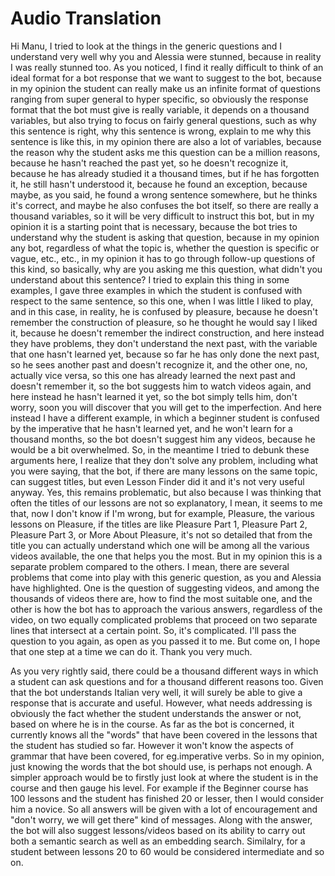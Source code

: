 # Audio Translation

Hi Manu, I tried to look at the things in the generic questions and I understand very well why you and Alessia were stunned, because in reality I was really stunned too. As you noticed, I find it really difficult to think of an ideal format for a bot response that we want to suggest to the bot, because in my opinion the student can really make us an infinite format of questions ranging from super general to hyper specific, so obviously the response format that the bot must give is really variable, it depends on a thousand variables, but also trying to focus on fairly general questions, such as why this sentence is right, why this sentence is wrong, explain to me why this sentence is like this, in my opinion there are also a lot of variables, because the reason why the student asks me this question can be a million reasons, because he hasn't reached the past yet, so he doesn't recognize it, because he has already studied it a thousand times, but if he has forgotten it, he still hasn't understood it, because he found an exception, because maybe, as you said, he found a wrong sentence somewhere, but he thinks it's correct, and maybe he also confuses the bot itself, so there are really a thousand variables, so it will be very difficult to instruct this bot, but in my opinion it is a starting point that is necessary, because the bot tries to understand why the student is asking that question, because in my opinion any bot, regardless of what the topic is, whether the question is specific or vague, etc., etc., in my opinion it has to go through follow-up questions of this kind, so basically, why are you asking me this question, what didn't you understand about this sentence? I tried to explain this thing in some examples, I gave three examples in which the student is confused with respect to the same sentence, so this one, when I was little I liked to play, and in this case, in reality, he is confused by pleasure, because he doesn't remember the construction of pleasure, so he thought he would say I liked it, because he doesn't remember the indirect construction, and here instead they have problems, they don't understand the next past, with the variable that one hasn't learned yet, because so far he has only done the next past, so he sees another past and doesn't recognize it, and the other one, no, actually vice versa, so this one has already learned the next past and doesn't remember it, so the bot suggests him to watch videos again, and here instead he hasn't learned it yet, so the bot simply tells him, don't worry, soon you will discover that you will get to the imperfection. And here instead I have a different example, in which a beginner student is confused by the imperative that he hasn't learned yet, and he won't learn for a thousand months, so the bot doesn't suggest him any videos, because he would be a bit overwhelmed. So, in the meantime I tried to debunk these arguments here, I realize that they don't solve any problem, including what you were saying, that the bot, if there are many lessons on the same topic, can suggest titles, but even Lesson Finder did it and it's not very useful anyway. Yes, this remains problematic, but also because I was thinking that often the titles of our lessons are not so explanatory, I mean, it seems to me that, now I don't know if I'm wrong, but for example, Pleasure, the various lessons on Pleasure, if the titles are like Pleasure Part 1, Pleasure Part 2, Pleasure Part 3, or More About Pleasure, it's not so detailed that from the title you can actually understand which one will be among all the various videos available, the one that helps you the most. But in my opinion this is a separate problem compared to the others. I mean, there are several problems that come into play with this generic question, as you and Alessia have highlighted. One is the question of suggesting videos, and among the thousands of videos there are, how to find the most suitable one, and the other is how the bot has to approach the various answers, regardless of the video, on two equally complicated problems that proceed on two separate lines that intersect at a certain point. So, it's complicated. I'll pass the question to you again, as open as you passed it to me. But come on, I hope that one step at a time we can do it. Thank you very much.


As you very rightly said, there could be a thousand different ways in which a student can ask questions and for a thousand different reasons too. Given that the bot understands Italian very well, it will surely be able to give a response that is accurate and useful. However, what needs addressing is obviously the fact whether the student understands the answer or not, based on where he is in the course. As far as the bot is concerned, it currently knows all the "words" that have been covered in the lessons that the student has studied so far. However it won't know the aspects of grammar that have been covered, for eg.imperative verbs. So in my opinion, just knowing the words that the bot should use, is perhaps not enough. A simpler approach would be to firstly just look at where the student is in the course and then gauge his level. For example if the Beginner course has 100 lessons and the student has finished 20 or lesser, then I would consider him a novice. So all answers will be given with a lot of encouragement and "don't worry, we will get there" kind of messages. Along with the answer, the bot will also suggest lessons/videos based on its ability to carry out both a semantic search as well as an embedding search. Similalry, for a student between lessons 20 to 60 would be considered intermediate and so on.